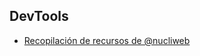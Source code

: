 ## DevTools

* [Recopilación de recursos de @nucliweb](https://gist.github.com/nucliweb/0506d263aec85fafd79e)
